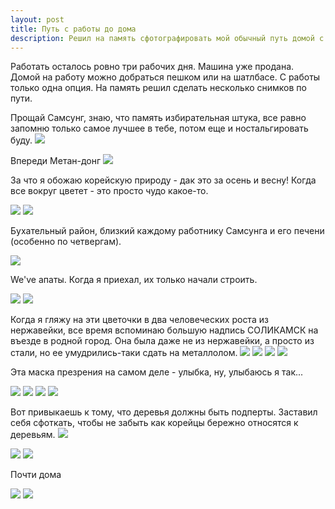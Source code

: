 ```yaml
---
layout: post
title: Путь с работы до дома
description: Решил на память сфотографировать мой обычный путь домой с работы.
---
```


Работать осталось ровно три рабочих дня. Машина уже продана. Домой на работу
можно добраться пешком или на шатлбасе. С работы только одна опция.
На память решил сделать несколько снимков по пути.

Прощай Самсунг, знаю, что память избирательная штука, все равно запомню только
самое лучшее в тебе, потом еще и ностальгировать буду.
<img src="http://i.imgur.com/LaHfCKFl.jpg" class="img-responsive img-thumbnail">

Впереди Метан-донг
<img src="http://i.imgur.com/KmBTy4el.jpg" class="img-responsive img-thumbnail">

За что я обожаю корейскую природу - дак это за осень и весну!
Когда все вокруг цветет - это просто чудо какое-то.

<img src="http://i.imgur.com/NxJEDhpl.jpg" class="img-responsive img-thumbnail">

<img src="http://i.imgur.com/Z7QXTN3l.jpg" class="img-responsive img-thumbnail">

Бухательный район, близкий каждому работнику Самсунга и его печени (особенно
по четвергам).

<img src="http://i.imgur.com/I7nETy1l.jpg" class="img-responsive img-thumbnail">

We've апаты. Когда я приехал, их только начали строить.

<img src="http://i.imgur.com/jfIYC7pl.jpg" class="img-responsive img-thumbnail">

<img src="http://i.imgur.com/tnAfcwql.jpg" class="img-responsive img-thumbnail">

Когда я гляжу на эти цветочки в два человеческих роста из нержавейки,
все время вспоминаю большую надпись СОЛИКАМСК на въезде в родной город.
Она была даже не из нержавейки, а просто из стали, но ее умудрились-таки
сдать на металлолом.
<img src="http://i.imgur.com/AU7IjrEl.jpg" class="img-responsive img-thumbnail">
<img src="http://i.imgur.com/JZBQtoFl.jpg" class="img-responsive img-thumbnail">
<img src="http://i.imgur.com/RwbCGaUl.jpg" class="img-responsive img-thumbnail">
<img src="http://i.imgur.com/NSninwYl.jpg" class="img-responsive img-thumbnail">

Эта маска презрения на самом деле - улыбка, ну, улыбаюсь я так...

<img src="http://i.imgur.com/iqEyoNml.jpg" class="img-responsive img-thumbnail">
<img src="http://i.imgur.com/93DZLsLl.jpg" class="img-responsive img-thumbnail">
<img src="http://i.imgur.com/XCATWWWl.jpg" class="img-responsive img-thumbnail">
<img src="http://i.imgur.com/DokTnWhl.jpg" class="img-responsive img-thumbnail">

Вот привыкаешь к тому, что деревья должны быть подперты. Заставил себя сфоткать,
чтобы не забыть как корейцы бережно относятся к деревьям.
<img src="http://i.imgur.com/ReE5syYl.jpg" class="img-responsive img-thumbnail">

<img src="http://i.imgur.com/1a3bwmbl.jpg" class="img-responsive img-thumbnail">
<img src="http://i.imgur.com/jvJIvaIl.jpg" class="img-responsive img-thumbnail">

Почти дома

<img src="http://i.imgur.com/53aPodVl.jpg" class="img-responsive img-thumbnail">
<img src="http://i.imgur.com/KCHN7xxl.jpg" class="img-responsive img-thumbnail">
